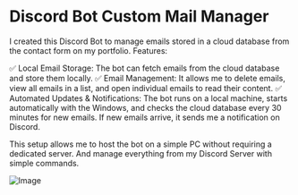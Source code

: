# Discord Bot Custom Mail Manager

I created this Discord Bot to manage emails stored in a cloud database from the contact form on my portfolio.
Features:

✅ Local Email Storage: The bot can fetch emails from the cloud database and store them locally.
✅ Email Management: It allows me to delete emails, view all emails in a list, and open individual emails to read their content.
✅ Automated Updates & Notifications: The bot runs on a local machine, starts automatically with the Windows, and checks the cloud database every 30 minutes for new emails. If new emails arrive, it sends me a notification on Discord.

This setup allows me to host the bot on a simple PC without requiring a dedicated server. And manage everything from my Discord Server with simple commands.

![Image](https://github.com/user-attachments/assets/cefe7cb5-3aa8-4001-b9e8-55e9802a3d29)
